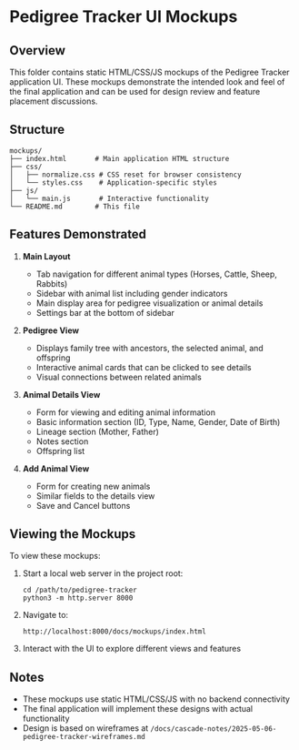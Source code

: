 # Pedigree Tracker UI Mockups

## Overview

This folder contains static HTML/CSS/JS mockups of the Pedigree Tracker application UI. These mockups demonstrate the intended look and feel of the final application and can be used for design review and feature placement discussions.

## Structure

```
mockups/
├── index.html       # Main application HTML structure
├── css/
│   ├── normalize.css # CSS reset for browser consistency
│   └── styles.css    # Application-specific styles
├── js/
│   └── main.js       # Interactive functionality
└── README.md        # This file
```

## Features Demonstrated

1. **Main Layout**
   - Tab navigation for different animal types (Horses, Cattle, Sheep, Rabbits)
   - Sidebar with animal list including gender indicators
   - Main display area for pedigree visualization or animal details
   - Settings bar at the bottom of sidebar

2. **Pedigree View**
   - Displays family tree with ancestors, the selected animal, and offspring
   - Interactive animal cards that can be clicked to see details
   - Visual connections between related animals

3. **Animal Details View**
   - Form for viewing and editing animal information
   - Basic information section (ID, Type, Name, Gender, Date of Birth)
   - Lineage section (Mother, Father)
   - Notes section
   - Offspring list

4. **Add Animal View**
   - Form for creating new animals
   - Similar fields to the details view
   - Save and Cancel buttons

## Viewing the Mockups

To view these mockups:

1. Start a local web server in the project root:
   ```
   cd /path/to/pedigree-tracker
   python3 -m http.server 8000
   ```

2. Navigate to:
   ```
   http://localhost:8000/docs/mockups/index.html
   ```

3. Interact with the UI to explore different views and features

## Notes

- These mockups use static HTML/CSS/JS with no backend connectivity
- The final application will implement these designs with actual functionality
- Design is based on wireframes at `/docs/cascade-notes/2025-05-06-pedigree-tracker-wireframes.md`
